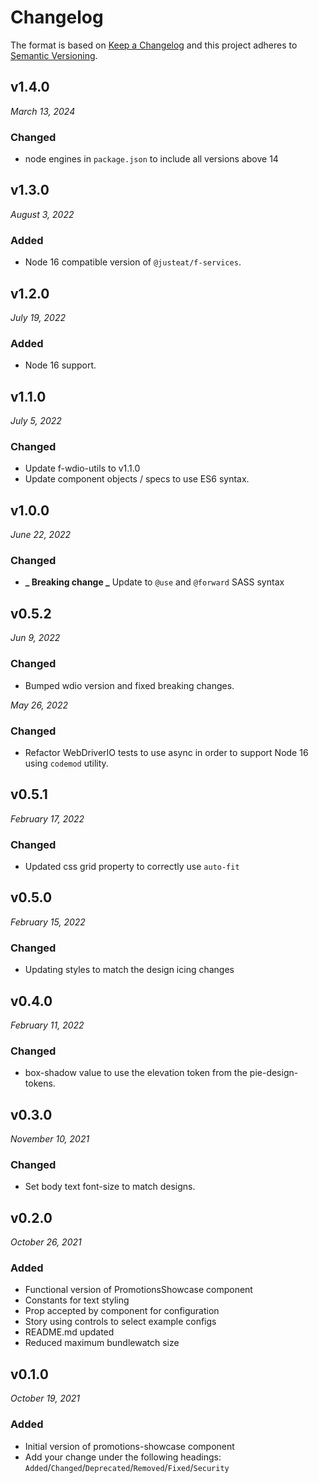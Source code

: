 # Changelog

The format is based on [Keep a Changelog](http://keepachangelog.com/en/1.0.0/)
and this project adheres to [Semantic Versioning](http://semver.org/spec/v2.0.0.html).

## v1.4.0

_March 13, 2024_

### Changed

- node engines in `package.json` to include all versions above 14

## v1.3.0

_August 3, 2022_

### Added

- Node 16 compatible version of `@justeat/f-services`.

## v1.2.0

_July 19, 2022_

### Added

- Node 16 support.

## v1.1.0

_July 5, 2022_

### Changed

- Update f-wdio-utils to v1.1.0
- Update component objects / specs to use ES6 syntax.

## v1.0.0

_June 22, 2022_

### Changed

- **_ Breaking change _** Update to `@use` and `@forward` SASS syntax

## v0.5.2

_Jun 9, 2022_

### Changed

- Bumped wdio version and fixed breaking changes.

_May 26, 2022_

### Changed

- Refactor WebDriverIO tests to use async in order to support Node 16 using `codemod` utility.

## v0.5.1

_February 17, 2022_

### Changed

- Updated css grid property to correctly use `auto-fit`

## v0.5.0

_February 15, 2022_

### Changed

- Updating styles to match the design icing changes

## v0.4.0

_February 11, 2022_

### Changed

- box-shadow value to use the elevation token from the pie-design-tokens.

## v0.3.0

_November 10, 2021_

### Changed

- Set body text font-size to match designs.

## v0.2.0

_October 26, 2021_

### Added

- Functional version of PromotionsShowcase component
- Constants for text styling
- Prop accepted by component for configuration
- Story using controls to select example configs
- README.md updated
- Reduced maximum bundlewatch size

## v0.1.0

_October 19, 2021_

### Added

- Initial version of promotions-showcase component
- Add your change under the following headings: `Added`/`Changed`/`Deprecated`/`Removed`/`Fixed`/`Security`
